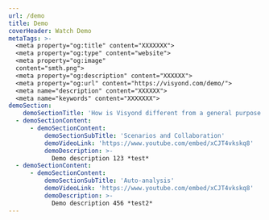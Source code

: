 ```yaml
---
url: /demo
title: Demo
coverHeader: Watch Demo
metaTags: >-
  <meta property="og:title" content="XXXXXXX">
  <meta property="og:type" content="website">
  <meta property="og:image"
  content="smth.png">
  <meta property="og:description" content="XXXXXX">
  <meta property="og:url" content="https://visyond.com/demo/">
  <meta name="description" content="XXXXXX">
  <meta name="keywords" content="XXXXXXX">
demoSection:
    demoSectionTitle: 'How is Visyond different from a general purpose spreadsheet?'
  - demoSectionContent:
      - demoSectionContent:
          demoSectionSubTitle: 'Scenarios and Collaboration'
          demoVideoLink: 'https://www.youtube.com/embed/xCJT4vkskq8'
          demoDescription: >-
            Demo description 123 *test*
  - demoSectionContent:
      - demoSectionContent:
          demoSectionSubTitle: 'Auto-analysis'
          demoVideoLink: 'https://www.youtube.com/embed/xCJT4vkskq8'
          demoDescription: >-
            Demo description 456 *test2*
---
```


